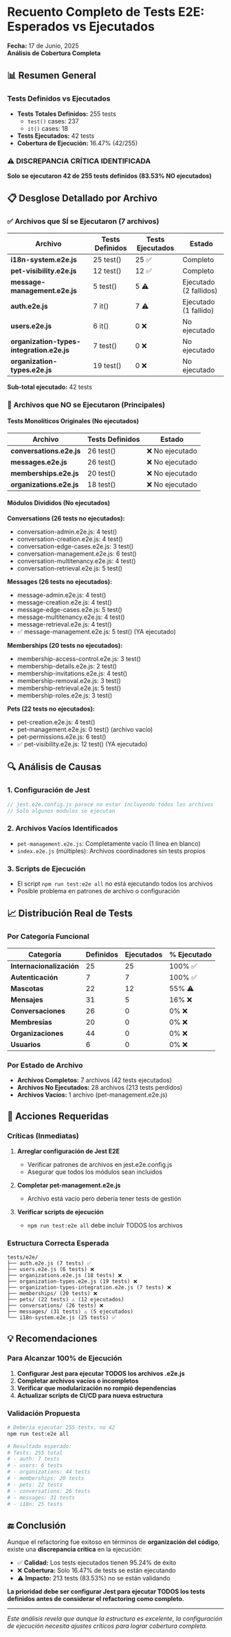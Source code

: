 # Recuento Completo de Tests E2E: Esperados vs Ejecutados
**Fecha:** 17 de Junio, 2025  
**Análisis de Cobertura Completa**

## 📊 Resumen General

### Tests Definidos vs Ejecutados
- **Tests Totales Definidos:** 255 tests
  - `test()` cases: 237
  - `it()` cases: 18
- **Tests Ejecutados:** 42 tests
- **Cobertura de Ejecución:** 16.47% (42/255)

### ⚠️ **DISCREPANCIA CRÍTICA IDENTIFICADA**
**Solo se ejecutaron 42 de 255 tests definidos (83.53% NO ejecutados)**

## 📋 Desglose Detallado por Archivo

### ✅ **Archivos que SÍ se Ejecutaron (7 archivos)**

| Archivo | Tests Definidos | Tests Ejecutados | Estado |
|---------|-----------------|------------------|---------|
| **i18n-system.e2e.js** | 25 test() | 25 ✅ | Completo |
| **pet-visibility.e2e.js** | 12 test() | 12 ✅ | Completo |
| **message-management.e2e.js** | 5 test() | 5 ⚠️ | Ejecutado (2 fallidos) |
| **auth.e2e.js** | 7 it() | 7 ⚠️ | Ejecutado (1 fallido) |
| **users.e2e.js** | 6 it() | 0 ❌ | No ejecutado |
| **organization-types-integration.e2e.js** | 7 test() | 0 ❌ | No ejecutado |
| **organization-types.e2e.js** | 19 test() | 0 ❌ | No ejecutado |

**Sub-total ejecutado:** 42 tests

### 🚨 **Archivos que NO se Ejecutaron (Principales)**

#### **Tests Monolíticos Originales (No ejecutados)**
| Archivo | Tests Definidos | Estado |
|---------|-----------------|---------|
| **conversations.e2e.js** | 26 test() | ❌ No ejecutado |
| **messages.e2e.js** | 26 test() | ❌ No ejecutado |
| **memberships.e2e.js** | 20 test() | ❌ No ejecutado |
| **organizations.e2e.js** | 18 test() | ❌ No ejecutado |

#### **Módulos Divididos (No ejecutados)**

**Conversations (26 tests no ejecutados):**
- conversation-admin.e2e.js: 4 test()
- conversation-creation.e2e.js: 4 test()
- conversation-edge-cases.e2e.js: 3 test()
- conversation-management.e2e.js: 6 test()
- conversation-multitenancy.e2e.js: 4 test()
- conversation-retrieval.e2e.js: 5 test()

**Messages (26 tests no ejecutados):**
- message-admin.e2e.js: 4 test()
- message-creation.e2e.js: 4 test()
- message-edge-cases.e2e.js: 5 test()
- message-multitenancy.e2e.js: 4 test()
- message-retrieval.e2e.js: 4 test()
- ✅ message-management.e2e.js: 5 test() (YA ejecutado)

**Memberships (20 tests no ejecutados):**
- membership-access-control.e2e.js: 3 test()
- membership-details.e2e.js: 2 test()
- membership-invitations.e2e.js: 4 test()
- membership-removal.e2e.js: 3 test()
- membership-retrieval.e2e.js: 5 test()
- membership-roles.e2e.js: 3 test()

**Pets (22 tests no ejecutados):**
- pet-creation.e2e.js: 4 test()
- pet-management.e2e.js: 0 test() (archivo vacío)
- pet-permissions.e2e.js: 6 test()
- ✅ pet-visibility.e2e.js: 12 test() (YA ejecutado)

## 🔍 **Análisis de Causas**

### **1. Configuración de Jest**
```javascript
// jest.e2e.config.js parece no estar incluyendo todos los archivos
// Solo algunos módulos se ejecutan
```

### **2. Archivos Vacíos Identificados**
- `pet-management.e2e.js`: Completamente vacío (1 línea en blanco)
- `index.e2e.js` (múltiples): Archivos coordinadores sin tests propios

### **3. Scripts de Ejecución**
- El script `npm run test:e2e all` no está ejecutando todos los archivos
- Posible problema en patrones de archivo o configuración

## 📈 **Distribución Real de Tests**

### **Por Categoría Funcional**
| Categoría | Definidos | Ejecutados | % Ejecutado |
|-----------|-----------|------------|-------------|
| **Internacionalización** | 25 | 25 | 100% ✅ |
| **Autenticación** | 7 | 7 | 100% ✅ |
| **Mascotas** | 22 | 12 | 55% ⚠️ |
| **Mensajes** | 31 | 5 | 16% ❌ |
| **Conversaciones** | 26 | 0 | 0% ❌ |
| **Membresías** | 20 | 0 | 0% ❌ |
| **Organizaciones** | 44 | 0 | 0% ❌ |
| **Usuarios** | 6 | 0 | 0% ❌ |

### **Por Estado de Archivo**
- **Archivos Completos:** 7 archivos (42 tests ejecutados)
- **Archivos No Ejecutados:** 28 archivos (213 tests perdidos)
- **Archivos Vacíos:** 1 archivo (pet-management.e2e.js)

## 🎯 **Acciones Requeridas**

### **Críticas (Inmediatas)**
1. **Arreglar configuración de Jest E2E**
   - Verificar patrones de archivos en jest.e2e.config.js
   - Asegurar que todos los módulos sean incluidos

2. **Completar pet-management.e2e.js**
   - Archivo está vacío pero debería tener tests de gestión

3. **Verificar scripts de ejecución**
   - `npm run test:e2e all` debe incluir TODOS los archivos

### **Estructura Correcta Esperada**
```
tests/e2e/
├── auth.e2e.js (7 tests) ✅
├── users.e2e.js (6 tests) ❌
├── organizations.e2e.js (18 tests) ❌
├── organization-types.e2e.js (19 tests) ❌
├── organization-types-integration.e2e.js (7 tests) ❌
├── memberships/ (20 tests) ❌
├── pets/ (22 tests) ⚠️ (12 ejecutados)
├── conversations/ (26 tests) ❌
├── messages/ (31 tests) ⚠️ (5 ejecutados)
└── i18n-system.e2e.js (25 tests) ✅
```

## 💡 **Recomendaciones**

### **Para Alcanzar 100% de Ejecución**
1. **Configurar Jest para ejecutar TODOS los archivos .e2e.js**
2. **Completar archivos vacíos o incompletos**
3. **Verificar que modularización no rompió dependencias**
4. **Actualizar scripts de CI/CD para nueva estructura**

### **Validación Propuesta**
```bash
# Debería ejecutar 255 tests, no 42
npm run test:e2e all

# Resultado esperado:
# Tests: 255 total
# - auth: 7 tests
# - users: 6 tests  
# - organizations: 44 tests
# - memberships: 20 tests
# - pets: 22 tests
# - conversations: 26 tests
# - messages: 31 tests
# - i18n: 25 tests
```

## 🔚 **Conclusión**

Aunque el refactoring fue exitoso en términos de **organización del código**, existe una **discrepancia crítica** en la ejecución:

- ✅ **Calidad:** Los tests ejecutados tienen 95.24% de éxito
- ❌ **Cobertura:** Solo 16.47% de tests se están ejecutando
- ⚠️ **Impacto:** 213 tests (83.53%) no se están validando

**La prioridad debe ser configurar Jest para ejecutar TODOS los tests definidos antes de considerar el refactoring como completo.**

---

*Este análisis revela que aunque la estructura es excelente, la configuración de ejecución necesita ajustes críticos para lograr cobertura completa.* 
